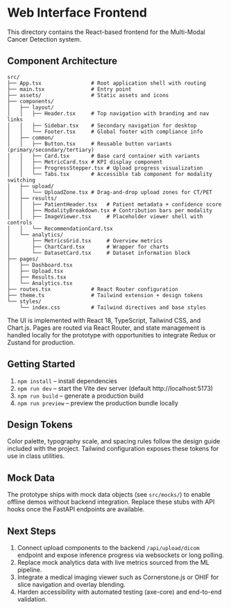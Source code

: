 # Web Interface Frontend

This directory contains the React-based frontend for the Multi-Modal Cancer Detection system.

## Component Architecture

```
src/
├── App.tsx                # Root application shell with routing
├── main.tsx               # Entry point
├── assets/                # Static assets and icons
├── components/
│   ├── layout/
│   │   ├── Header.tsx     # Top navigation with branding and nav links
│   │   ├── Sidebar.tsx    # Secondary navigation for desktop
│   │   └── Footer.tsx     # Global footer with compliance info
│   ├── common/
│   │   ├── Button.tsx     # Reusable button variants (primary/secondary/tertiary)
│   │   ├── Card.tsx       # Base card container with variants
│   │   ├── MetricCard.tsx # KPI display component
│   │   ├── ProgressStepper.tsx # Upload progress visualization
│   │   └── Tabs.tsx       # Accessible tab component for modality switching
│   ├── upload/
│   │   └── UploadZone.tsx # Drag-and-drop upload zones for CT/PET
│   ├── results/
│   │   ├── PatientHeader.tsx   # Patient metadata + confidence score
│   │   ├── ModalityBreakdown.tsx # Contribution bars per modality
│   │   ├── ImageViewer.tsx     # Placeholder viewer shell with controls
│   │   └── RecommendationCard.tsx
│   └── analytics/
│       ├── MetricsGrid.tsx     # Overview metrics
│       ├── ChartCard.tsx       # Wrapper for charts
│       └── DatasetCard.tsx     # Dataset information block
├── pages/
│   ├── Dashboard.tsx
│   ├── Upload.tsx
│   ├── Results.tsx
│   └── Analytics.tsx
├── routes.tsx             # React Router configuration
├── theme.ts               # Tailwind extension + design tokens
└── styles/
    └── index.css          # Tailwind directives and base styles
```

The UI is implemented with React 18, TypeScript, Tailwind CSS, and Chart.js. Pages are routed via React Router, and state management is handled locally for the prototype with opportunities to integrate Redux or Zustand for production.

## Getting Started

1. `npm install` – install dependencies
2. `npm run dev` – start the Vite dev server (default http://localhost:5173)
3. `npm run build` – generate a production build
4. `npm run preview` – preview the production bundle locally

## Design Tokens

Color palette, typography scale, and spacing rules follow the design guide included with the project. Tailwind configuration exposes these tokens for use in class utilities.

## Mock Data

The prototype ships with mock data objects (see `src/mocks/`) to enable offline demos without backend integration. Replace these stubs with API hooks once the FastAPI endpoints are available.

## Next Steps

1. Connect upload components to the backend `/api/upload/dicom` endpoint and expose inference progress via websockets or long polling.
2. Replace mock analytics data with live metrics sourced from the ML pipeline.
3. Integrate a medical imaging viewer such as Cornerstone.js or OHIF for slice navigation and overlay blending.
4. Harden accessibility with automated testing (axe-core) and end-to-end validation.
